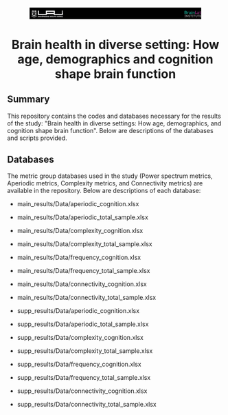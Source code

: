 <p align="center">
  <img src="images/header.png" width="400" alt="Cabecera">
</p>


# <p align="center">Brain health in diverse setting: How age, demographics and cognition shape brain function</p>


## Summary

This repository contains the codes and databases necessary for the results of the study: "Brain health in diverse settings: How age, demographics, and cognition shape brain function". Below are descriptions of the databases and scripts provided.

## Databases
The metric group databases used in the study (Power spectrum metrics, Aperiodic metrics, Complexity metrics, and Connectivity metrics) are available in the repository. Below are descriptions of each database:

- main_results/Data/aperiodic_cognition.xlsx
- main_results/Data/aperiodic_total_sample.xlsx
- main_results/Data/complexity_cognition.xlsx
- main_results/Data/complexity_total_sample.xlsx
- main_results/Data/frequency_cognition.xlsx
- main_results/Data/frequency_total_sample.xlsx
- main_results/Data/connectivity_cognition.xlsx
- main_results/Data/connectivity_total_sample.xlsx

- supp_results/Data/aperiodic_cognition.xlsx
- supp_results/Data/aperiodic_total_sample.xlsx
- supp_results/Data/complexity_cognition.xlsx
- supp_results/Data/complexity_total_sample.xlsx
- supp_results/Data/frequency_cognition.xlsx
- supp_results/Data/frequency_total_sample.xlsx
- supp_results/Data/connectivity_cognition.xlsx
- supp_results/Data/connectivity_total_sample.xlsx
